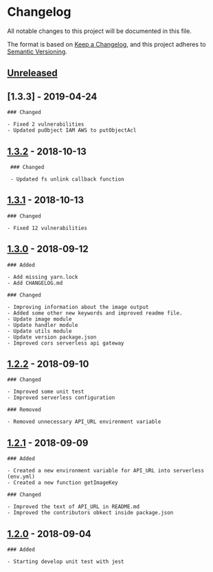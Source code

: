 # Changelog

All notable changes to this project will be documented in this file.

The format is based on [Keep a Changelog](https://keepachangelog.com/en/1.0.0/),
and this project adheres to [Semantic Versioning](https://semver.org/spec/v2.0.0.html).

## [Unreleased]

## [1.3.3] - 2019-04-24

    ### Changed

    - Fixed 2 vulnerabilities
    - Updated puObject IAM AWS to putObjectAcl

## [1.3.2] - 2018-10-13

     ### Changed

     - Updated fs unlink callback function

## [1.3.1] - 2018-10-13

    ### Changed

    - Fixed 12 vulnerabilities

## [1.3.0] - 2018-09-12

    ### Added

    - Add missing yarn.lock
    - Add CHANGELOG.md

    ### Changed

    - Improving information about the image output
    - Added some other new keywords and improved readme file.
    - Update image module
    - Update handler module
    - Update utils module
    - Update version package.json
    - Improved cors serverless api gateway

## [1.2.2] - 2018-09-10

    ### Changed

    - Improved some unit test
    - Improved serverless configuration

    ### Removed

    - Removed unnecessary API_URL envirenment variable

## [1.2.1] - 2018-09-09

    ### Added

    - Created a new environment variable for API_URL into serverless (env.yml)
    - Created a new function getImageKey

    ### Changed

    - Improved the text of API_URL in README.md
    - Improved the contributors obkect inside package.json

## [1.2.0] - 2018-09-04

    ### Added

    - Starting develop unit test with jest

[unreleased]: https://github.com/apoca/lambda-resize-image/compare/v1.3.2...HEAD
[1.3.2]: https://github.com/apoca/lambda-resize-image/compare/v1.3.1..v1.3.2
[1.3.1]: https://github.com/apoca/lambda-resize-image/compare/v1.3.0..v1.3.1
[1.3.0]: https://github.com/apoca/lambda-resize-image/compare/v1.2.2..v1.3.0
[1.2.2]: https://github.com/apoca/lambda-resize-image/compare/v1.2.1...v1.2.2
[1.2.1]: https://github.com/apoca/lambda-resize-image/compare/v1.2.0...v1.2.1
[1.2.0]: https://github.com/apoca/lambda-resize-image/compare/v1.1.0...v1.2.0
